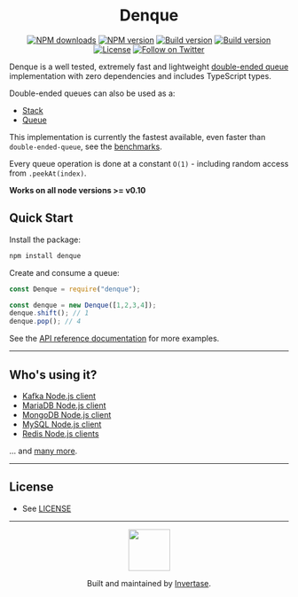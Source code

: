 <p align="center">
  <h1 align="center">Denque</h1>
</p>

<p align="center">
  <a href="https://www.npmjs.com/package/denque"><img src="https://img.shields.io/npm/dm/denque.svg?style=flat-square" alt="NPM downloads"></a>
  <a href="https://www.npmjs.com/package/denque"><img src="https://img.shields.io/npm/v/denque.svg?style=flat-square" alt="NPM version"></a>
  <a href="https://travis-ci.org/Salakar/denque"><img src="https://travis-ci.org/invertase/denque.svg" alt="Build version"></a>
  <a href="https://coveralls.io/github/invertase/denque?branch=master"><img src="https://coveralls.io/repos/github/invertase/denque/badge.svg?branch=master" alt="Build version"></a>
  <a href="/LICENSE"><img src="https://img.shields.io/npm/l/denque.svg?style=flat-square" alt="License"></a>
  <a href="https://twitter.com/invertaseio"><img src="https://img.shields.io/twitter/follow/invertaseio.svg?style=social&label=Follow" alt="Follow on Twitter"></a>
</p>

Denque is a well tested, extremely fast and lightweight [double-ended queue](http://en.wikipedia.org/wiki/Double-ended_queue)
implementation with zero dependencies and includes TypeScript types.

Double-ended queues can also be used as a:

- [Stack](http://en.wikipedia.org/wiki/Stack_\(abstract_data_type\))
- [Queue](http://en.wikipedia.org/wiki/Queue_\(data_structure\))

This implementation is currently the fastest available, even faster than `double-ended-queue`, see the [benchmarks](https://docs.page/invertase/denque/benchmarks).

Every queue operation is done at a constant `O(1)` - including random access from `.peekAt(index)`.

**Works on all node versions >= v0.10**

## Quick Start

Install the package:

```bash
npm install denque
```

Create and consume a queue:

```js
const Denque = require("denque");

const denque = new Denque([1,2,3,4]);
denque.shift(); // 1
denque.pop(); // 4
```


See the [API reference documentation](https://docs.page/invertase/denque/api) for more examples.

---

## Who's using it?

- [Kafka Node.js client](https://www.npmjs.com/package/kafka-node)
- [MariaDB Node.js client](https://www.npmjs.com/package/mariadb)
- [MongoDB Node.js client](https://www.npmjs.com/package/mongodb)
- [MySQL Node.js client](https://www.npmjs.com/package/mysql2)
- [Redis Node.js clients](https://www.npmjs.com/package/redis)

... and [many more](https://www.npmjs.com/browse/depended/denque).


---

## License

- See [LICENSE](/LICENSE)

---

<p align="center">
  <a href="https://invertase.io/?utm_source=readme&utm_medium=footer&utm_campaign=docs.page">
    <img width="75px" src="https://static.invertase.io/assets/invertase/invertase-rounded-avatar.png">
  </a>
  <p align="center">
    Built and maintained by <a href="https://invertase.io/?utm_source=readme&utm_medium=footer&utm_campaign=denque">Invertase</a>.
  </p>
</p>
